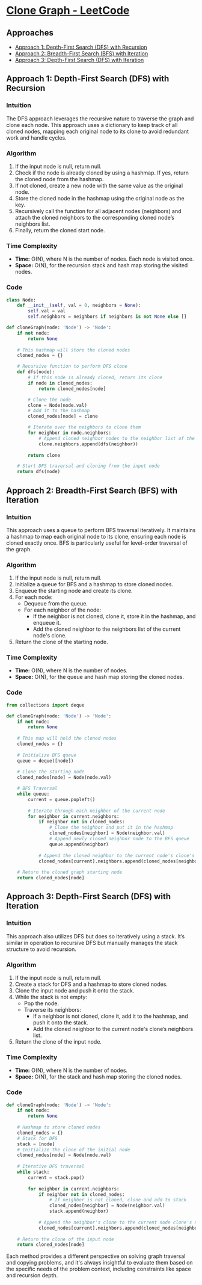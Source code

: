 # [Clone Graph - LeetCode](https://leetcode.com/problems/clone-graph/)

## Approaches

- [Approach 1: Depth-First Search (DFS) with Recursion](#approach-1-depth-first-search-dfs-with-recursion)
- [Approach 2: Breadth-First Search (BFS) with Iteration](#approach-2-breadth-first-search-bfs-with-iteration)
- [Approach 3: Depth-First Search (DFS) with Iteration](#approach-3-depth-first-search-dfs-with-iteration)

## Approach 1: Depth-First Search (DFS) with Recursion

### Intuition
The DFS approach leverages the recursive nature to traverse the graph and clone each node. This approach uses a dictionary to keep track of all cloned nodes, mapping each original node to its clone to avoid redundant work and handle cycles.

### Algorithm
1. If the input node is null, return null.
2. Check if the node is already cloned by using a hashmap. If yes, return the cloned node from the hashmap.
3. If not cloned, create a new node with the same value as the original node.
4. Store the cloned node in the hashmap using the original node as the key.
5. Recursively call the function for all adjacent nodes (neighbors) and attach the cloned neighbors to the corresponding cloned node’s neighbors list.
6. Finally, return the cloned start node.

### Time Complexity
- **Time:** O(N), where N is the number of nodes. Each node is visited once.
- **Space:** O(N), for the recursion stack and hash map storing the visited nodes.

### Code
```python
class Node:
    def __init__(self, val = 0, neighbors = None):
        self.val = val
        self.neighbors = neighbors if neighbors is not None else []

def cloneGraph(node: 'Node') -> 'Node':
    if not node:
        return None
    
    # This hashmap will store the cloned nodes
    cloned_nodes = {}

    # Recursive function to perform DFS clone
    def dfs(node):
        # If this node is already cloned, return its clone
        if node in cloned_nodes:
            return cloned_nodes[node]

        # Clone the node
        clone = Node(node.val)
        # Add it to the hashmap
        cloned_nodes[node] = clone

        # Iterate over the neighbors to clone them
        for neighbor in node.neighbors:
            # Append cloned neighbor nodes to the neighbor list of the clone node
            clone.neighbors.append(dfs(neighbor))
        
        return clone

    # Start DFS traversal and cloning from the input node
    return dfs(node)
```

## Approach 2: Breadth-First Search (BFS) with Iteration

### Intuition
This approach uses a queue to perform BFS traversal iteratively. It maintains a hashmap to map each original node to its clone, ensuring each node is cloned exactly once. BFS is particularly useful for level-order traversal of the graph.

### Algorithm
1. If the input node is null, return null.
2. Initialize a queue for BFS and a hashmap to store cloned nodes.
3. Enqueue the starting node and create its clone.
4. For each node:
    - Dequeue from the queue.
    - For each neighbor of the node:
        - If the neighbor is not cloned, clone it, store it in the hashmap, and enqueue it.
        - Add the cloned neighbor to the neighbors list of the current node's clone.
5. Return the clone of the starting node.

### Time Complexity
- **Time:** O(N), where N is the number of nodes.
- **Space:** O(N), for the queue and hash map storing the cloned nodes.

### Code
```python
from collections import deque

def cloneGraph(node: 'Node') -> 'Node':
    if not node:
        return None
    
    # This map will hold the cloned nodes
    cloned_nodes = {}
    
    # Initialize BFS queue
    queue = deque([node])
    
    # Clone the starting node
    cloned_nodes[node] = Node(node.val)

    # BFS Traversal
    while queue:
        current = queue.popleft()
        
        # Iterate through each neighbor of the current node
        for neighbor in current.neighbors:
            if neighbor not in cloned_nodes:
                # Clone the neighbor and put it in the hashmap
                cloned_nodes[neighbor] = Node(neighbor.val)
                # Append newly cloned neighbor node to the BFS queue
                queue.append(neighbor)
            
            # Append the cloned neighbor to the current node's clone's neighbors list
            cloned_nodes[current].neighbors.append(cloned_nodes[neighbor])
    
    # Return the cloned graph starting node
    return cloned_nodes[node]
```

## Approach 3: Depth-First Search (DFS) with Iteration

### Intuition
This approach also utilizes DFS but does so iteratively using a stack. It’s similar in operation to recursive DFS but manually manages the stack structure to avoid recursion.

### Algorithm
1. If the input node is null, return null.
2. Create a stack for DFS and a hashmap to store cloned nodes.
3. Clone the input node and push it onto the stack.
4. While the stack is not empty:
    - Pop the node.
    - Traverse its neighbors:
        - If a neighbor is not cloned, clone it, add it to the hashmap, and push it onto the stack.
        - Add the cloned neighbor to the current node's clone’s neighbors list.
5. Return the clone of the input node.

### Time Complexity
- **Time:** O(N), where N is the number of nodes.
- **Space:** O(N), for the stack and hash map storing the cloned nodes.

### Code
```python
def cloneGraph(node: 'Node') -> 'Node':
    if not node:
        return None
    
    # Hashmap to store cloned nodes
    cloned_nodes = {}
    # Stack for DFS
    stack = [node]
    # Initialize the clone of the initial node
    cloned_nodes[node] = Node(node.val)
    
    # Iterative DFS traversal
    while stack:
        current = stack.pop()
        
        for neighbor in current.neighbors:
            if neighbor not in cloned_nodes:
                # If neighbor is not cloned, clone and add to stack
                cloned_nodes[neighbor] = Node(neighbor.val)
                stack.append(neighbor)
            
            # Append the neighbor's clone to the current node clone's neighbors list
            cloned_nodes[current].neighbors.append(cloned_nodes[neighbor])
    
    # Return the clone of the input node
    return cloned_nodes[node]
```

Each method provides a different perspective on solving graph traversal and copying problems, and it's always insightful to evaluate them based on the specific needs of the problem context, including constraints like space and recursion depth.

